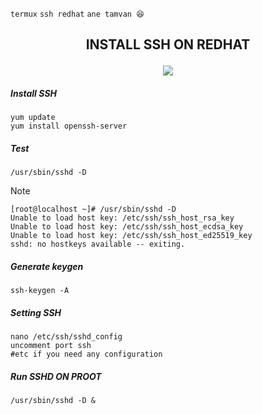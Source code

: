`termux` `ssh redhat` `ane tamvan 😆`
<h2><p align="center">INSTALL SSH ON REDHAT</p></h2>
<p align="center">
<img widht="70%" src="https://encrypted-tbn0.gstatic.com/images?q=tbn:ANd9GcQnfHrtAX5r7KVhyH78qHQi9plSqLjV0WoNtw&usqp=CAU"></p>

##### Install SSH
```
yum update
yum install openssh-server
```
##### Test
```
/usr/sbin/sshd -D
```
>[!NOTE]
>```
>[root@localhost ~]# /usr/sbin/sshd -D
>Unable to load host key: /etc/ssh/ssh_host_rsa_key
>Unable to load host key: /etc/ssh/ssh_host_ecdsa_key
>Unable to load host key: /etc/ssh/ssh_host_ed25519_key
>sshd: no hostkeys available -- exiting.
>```
##### Generate keygen
```
ssh-keygen -A
```
##### Setting SSH
```
nano /etc/ssh/sshd_config
uncomment port ssh
#etc if you need any configuration 
```
##### Run SSHD ON PROOT
```
/usr/sbin/sshd -D &
```
